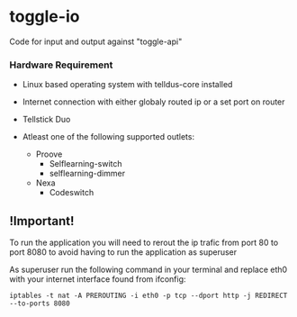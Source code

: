 # toggle-io
Code for input and output against "toggle-api"

### __Hardware Requirement__
- Linux based operating system with telldus-core installed

- Internet connection with either globaly routed ip or a set port on router

- Tellstick Duo

- Atleast one of the following supported outlets:

  - Proove
    - Selflearning-switch
    - selflearning-dimmer
  - Nexa
    - Codeswitch


## __!Important!__

To run the application you will need to rerout the ip trafic from port 80 to port 8080 to avoid having to run the application as superuser



As superuser run the following command in your terminal and replace eth0 with your internet interface found from ifconfig:
```
iptables -t nat -A PREROUTING -i eth0 -p tcp --dport http -j REDIRECT --to-ports 8080
```

